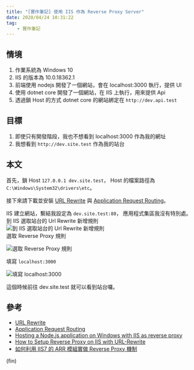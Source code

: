 ```yaml
---
title: "[實作筆記] 使用 IIS 作為 Reverse Proxy Server"
date: 2020/04/24 10:31:22
tag:
    - 實作筆記
---
```

## 情境

1. 作業系統為 Windows 10
2. IIS 的版本為 10.0.18362.1
3. 前端使用 nodejs 開發了一個網站，會在 localhost:3000 執行，提供 UI
4. 使用 dotnet core 開發了一個網站，在 IIS 上執行，用來提供 Api
5. 透過鎖 Host 的方式 dotnet core 的網站綁定在 `http://dev.api.test`

## 目標

1. 即使只有開發階段，我也不想看到 localhost:3000 作為我的網址
2. 我想看到 `http://dev.site.test` 作為我的站台

## 本文

首先，鎖 Host `127.0.0.1 dev.site.test`，
Host 的檔案路徑為 `C:\Windows\System32\drivers\etc`。

接下來請下載並安裝 [URL Rewrite](https://www.iis.net/downloads/microsoft/url-rewrite) 與 [Application Request Routing](https://www.iis.net/downloads/microsoft/application-request-routing)。

IIS 建立網站，繫結我設定為 `dev.site.test:80`，
應用程式集區我沒有特別處。
到 IIS 選取站台的 Url Rewrite 新增規則  
![到 IIS 選取站台的 Url Rewrite 新增規則](/images/2020/4/iis_reverse_proxy_01.jpg)  
選取 Reverse Proxy 規則  

![選取 Reverse Proxy 規則](/images/2020/4/iis_reverse_proxy_02.jpg)  

填寫 `localhost:3000`

![填寫 `localhost:3000`](/images/2020/4/iis_reverse_proxy_03.jpg)  

這個時候前往 dev.site.test 就可以看到站台囉。

## 參考

- [URL Rewrite](https://www.iis.net/downloads/microsoft/url-rewrite)
- [Application Request Routing](https://www.iis.net/downloads/microsoft/application-request-routing)
- [Hosting a Node.js application on Windows with IIS as reverse proxy](https://dev.to/petereysermans/hosting-a-node-js-application-on-windows-with-iis-as-reverse-proxy-397b)
- [How to Setup Reverse Proxy on IIS with URL-Rewrite](https://tecadmin.net/set-up-reverse-proxy-using-iis/)
- [如何利用 IIS7 的 ARR 模組實做 Reverse Proxy 機制](https://blog.miniasp.com/post/2009/04/13/Using-ARR-to-implement-Reverse-Proxy)

(fin)
